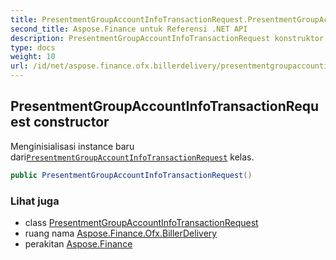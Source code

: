 ```yaml
---
title: PresentmentGroupAccountInfoTransactionRequest.PresentmentGroupAccountInfoTransactionRequest
second_title: Aspose.Finance untuk Referensi .NET API
description: PresentmentGroupAccountInfoTransactionRequest konstruktor. Menginisialisasi instance baru dariPresentmentGroupAccountInfoTransactionRequest kelas.
type: docs
weight: 10
url: /id/net/aspose.finance.ofx.billerdelivery/presentmentgroupaccountinfotransactionrequest/presentmentgroupaccountinfotransactionrequest/
---
```

## PresentmentGroupAccountInfoTransactionRequest constructor

Menginisialisasi instance baru dari[`PresentmentGroupAccountInfoTransactionRequest`](../) kelas.

```csharp
public PresentmentGroupAccountInfoTransactionRequest()
```

### Lihat juga

* class [PresentmentGroupAccountInfoTransactionRequest](../)
* ruang nama [Aspose.Finance.Ofx.BillerDelivery](../../presentmentgroupaccountinfotransactionrequest/)
* perakitan [Aspose.Finance](../../../)


